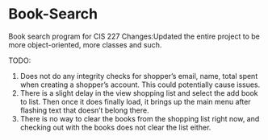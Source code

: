# Book-Search
Book search program for CIS 227
Changes:Updated the entire project to be more object-oriented, more classes and such.



TODO:
1. Does not do any integrity checks for shopper’s email, name, total spent when creating a shopper’s account. This could potentially cause issues.
2. There is a slight delay in the view shopping list and select the add book to list. Then once it does finally load, it brings up the main menu after flashing text that doesn’t belong there.
3. There is no way to clear the books from the shopping list right now, and checking out with the books does not clear the list either.
